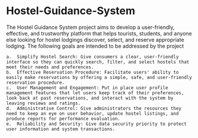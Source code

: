 # Hostel-Guidance-System

The Hostel Guidance System project aims to develop a user-friendly, effective, and trustworthy platform that helps tourists, students, and anyone else looking for hostel lodgings discover, select, and reserve appropriate lodging. The following goals are intended to be addressed by the project
    
    a.	Simplify Hostel Search: Give consumers a clear, user-friendly interface so they can quickly search, filter, and select hostels that meet their needs and preferences.
    b.	Effective Reservation Procedure: Facilitate users' ability to easily make reservations by offering a simple, safe, and user-friendly reservation procedure.
    c.	User Management and Engagement: Put in place user profile management features that let users keep track of their preferences, look back at past reservations, and interact with the system by leaving reviews and ratings.
    d.	Administrative Control: Give administrators the resources they need to keep an eye on user behavior, update hostel listings, and produce reports for performance evaluation.
    e.	Reliability and Security: Give data security priority to protect user information and system transactions.
    


